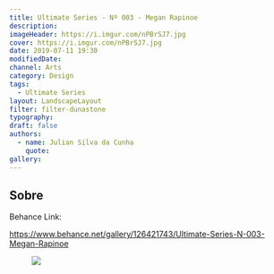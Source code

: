 ```yaml
---
title: Ultimate Series - Nº 003 - Megan Rapinoe
description:
imageHeader: https://i.imgur.com/nPBrSJ7.jpg
cover: https://i.imgur.com/nPBrSJ7.jpg
date: 2019-07-11 19:30
modifiedDate:
channel: Arts
category: Design
tags:
  - Ultimate Series
layout: LandscapeLayout
filter: filter-dunastone
typography:
draft: false
authors:
  - name: Julian Silva da Cunha
    quote:
gallery:
---
```


## Sobre

Behance Link:

https://www.behance.net/gallery/126421743/Ultimate-Series-N-003-Megan-Rapinoe

<figure>
<img src="https://i.imgur.com/nPBrSJ7.jpg" className="max-w-none mx-auto block"/>
</figure>

